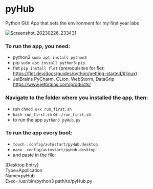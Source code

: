 # pyHub
Python GUI App that sets the environment for my first year labs

![Screenshot_20230226_233431](https://user-images.githubusercontent.com/83332450/221438740-c1b11fb1-65a0-4720-ac20-97f9dbf11c6e.png)


### To run the app, you need:
- python3 `sudo apt install python3`
- pip `sudo apt install python3-pip`
- flet `pip install flet` (prerequisites for flet: https://flet.dev/docs/guides/python/getting-started/#linux)
- JetBrains PyCharm, CLion, WebStorm, DataGrip https://www.jetbrains.com/products/

### Navigate to the folder where you installed the app, then:
- run `chmod u+x run_first.sh`
- `bash run_first.sh` or `./run_first.sh`
- to run the app `python3 pyHub.py`

### To run the app every boot:
- `touch .config/autostart/pyHub.desktop`
- `nano .config/autostart/pyHub.desktop`
- and paste in the file:

[Desktop Entry]\
Type=Application\
Name=pyHub\
Exec=/usr/bin/python3 path/to/pyHub.py
